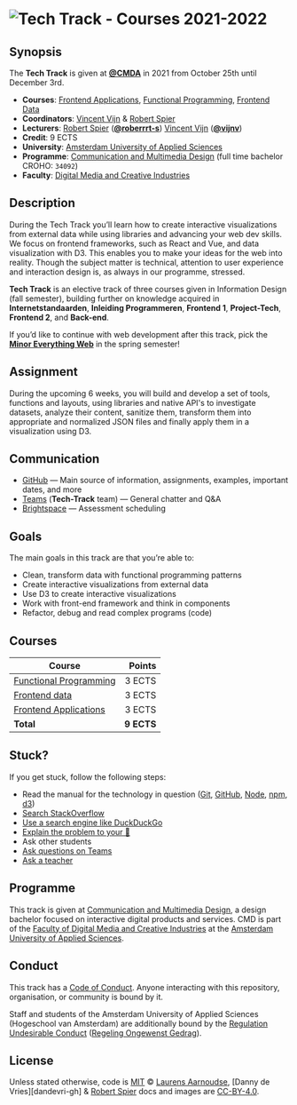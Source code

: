 # ![Tech Track - Courses 2021-2022][banner]

<!-- > View the [tech-track website][tt-web] with more student examples, resources and detailed syllabus for each course.
 -->
## Synopsis

The **Tech Track** is given at [**@CMDA**][cmda] in 2021 from
October 25th until December 3rd.

*   **Courses**: [Frontend Applications][fa], [Functional Programming][fp],
    [Frontend Data][fd]
*   **Coordinators**: [Vincent Vijn][vijnv-gh] & [Robert Spier][roberrrt-s-gh]
*   **Lecturers**:
    [Robert Spier][roberrrt-s-gh] ([**@roberrrt-s**][roberrrt-s-gh])
    [Vincent Vijn][vijnv-gh] ([**@vijnv**][vijnv-gh])
*   **Credit**: 9 ECTS
*   **University**: [Amsterdam University of Applied Sciences][university]
*   **Programme**: [Communication and Multimedia Design][cmda] (full time bachelor CROHO: `34092`)
*   **Faculty**: [Digital Media and Creative Industries][faculty]

## Description

During the Tech Track you’ll learn how to create interactive visualizations from external data while using libraries and advancing your web dev skills. We focus on frontend frameworks, such as React and Vue, and data visualization with D3. This enables you to make your ideas for the web into reality. Though the subject matter is technical, attention to user experience and interaction design is, as always in our programme, stressed.

**Tech Track** is an elective track of three courses given in Information
Design (fall semester), building further on knowledge acquired in
**Internetstandaarden**, **Inleiding Programmeren**, **Frontend 1**, **Project-Tech**,
**Frontend 2**, and **Back-end**.

If you’d like to continue with web development after this track, pick the
[**Minor Everything Web**][minor] in the spring semester!

## Assignment

During the upcoming 6 weeks, you will build and develop a set of tools, functions and layouts, using libraries and native API's to investigate datasets, analyze their content, sanitize them, transform them into appropriate and normalized JSON files and finally apply them in a visualization using D3.

## Communication

*   [GitHub][website]
    — Main source of information, assignments, examples, important dates,
    and more
*   [Teams][] (**Tech-Track** team)
    — General chatter and Q&A
*   [Brightspace][]
    — Assessment scheduling

## Goals

The main goals in this track are that you’re able to:

*  Clean, transform data with functional programming patterns
*  Create interactive visualizations from external data
*  Use D3 to create interactive visualizations
*  Work with front-end framework and think in components
*  Refactor, debug and read complex programs (code)

## Courses

| Course                       |     Points |
| ---------------------------- | ---------: |
| [Functional Programming][fp] |     3 ECTS |
| [Frontend data][fd]          |     3 ECTS |
| [Frontend Applications][fa]  |     3 ECTS |
| **Total**                    | **9 ECTS** |

## Stuck?

If you get stuck, follow the following steps:

*   Read the manual for the technology in question
    ([Git](https://git-scm.com/docs),
    [GitHub](https://guides.github.com),
    [Node](https://nodejs.org/api/),
    [npm](https://docs.npmjs.com),
    [d3](https://d3js.org))
*   [Search StackOverflow](https://stackoverflow.com)
*   [Use a search engine like DuckDuckGo](https://duckduckgo.com)
*   [Explain the problem to your 🐤](https://rubberduckdebugging.com/)
*   Ask other students
*   [Ask questions on Teams][teams]
*   [Ask a teacher][synopsis]

## Programme

This track is given at [Communication and Multimedia Design][bachelor], a
design bachelor focused on interactive digital products and services.
CMD is part of the [Faculty of Digital Media and Creative Industries][faculty]
at the [Amsterdam University of Applied Sciences][university].

## Conduct

This track has a [Code of Conduct][coc].
Anyone interacting with this repository, organisation, or community is bound
by it.

Staff and students of the Amsterdam University of Applied Sciences (Hogeschool
van Amsterdam) are additionally bound by the [Regulation Undesirable
Conduct][ruc] ([Regeling Ongewenst Gedrag][rog]).

## License

Unless stated otherwise, code is [MIT][] © [Laurens Aarnoudse][razpudding-gh], [Danny de Vries][dandevri-gh] & [Robert Spier][roberrrt-s-gh]
docs and images are [CC-BY-4.0][].

<!-- Definitions -->

[bachelor]: https://www.cmd-amsterdam.nl/english/

[faculty]: https://www.amsterdamuas.com/faculty/fdmci/faculty-of-digital-media-and-creative-industries.html

[university]: https://www.amsterdamuas.com

[cmd-logo]: images/cmd.jpg

[coc]: code-of-conduct.md

[ruc]: https://www.amsterdamuas.com/practical-matters/algemeen/hva-breed/juridische-zaken/legal-affairs/regulation-undesirable-conduct/regulation-undesirable-conduct.html#anker-3-complaints-authority

[rog]: https://www.hva.nl/praktisch/algemeen/hva-breed/juridische-zaken/loket-beroep-bezwaar-en-klacht/regeling-ongewenst-gedrag/regeling-ongewenst-gedrag.html?origin=gbS4rg%2FDTZuxQ6lGVF%2BN1A

[mit]: license.md#code

[cc-by-4.0]: license.md#documentation-and-images

[banner]: https://cmda-tt.github.io/course-20-21/img/banner.svg

[synopsis]: #synopsis

[cmda]: https://github.com/cmda

[fa]: pages/frontend-applications

[fp]: pages/functional-programming

[fd]: pages/frontend-data

[vijnv-gh]: https://github.com/vijnv

[razpudding-gh]: https://github.com/Razpudding

[roberrrt-s-gh]: https://github.com/roberrrt-s

[minor]: https://cmda.github.io/minor-everything-web/

[home]: https://github.com/cmda-tt

[website]: https://github.com/cmda-tt/course-21-22

[teams]: https://teams.microsoft.com/l/team/19%3akO0pjq7P6qNL3gkEf6Z6nklhN1dA4xCWE8N4vAUsUX01%40thread.tacv2/conversations?groupId=9a9f4631-d65d-4e36-9636-14fe63fb5d11&tenantId=0907bb1e-21fc-476f-8843-02d09ceb59a7

[Brightspace]: https://dlo.mijnhva.nl/d2l/home/32180
